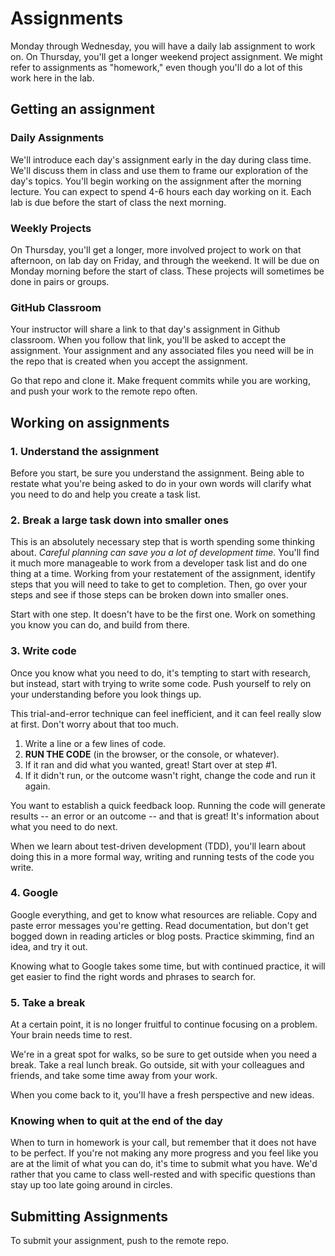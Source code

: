 # Assignments

Monday through Wednesday, you will have a daily lab assignment to work on. On Thursday, you'll get a longer weekend project assignment. We might refer to assignments as "homework," even though you'll do a lot of this work here in the lab.

## Getting an assignment

### Daily Assignments

We'll introduce each day's assignment early in the day during class time. We'll discuss them in class and use them to frame our exploration of the day's topics. You'll begin working on the assignment after the morning lecture. You can expect to spend 4-6 hours each day working on it. Each lab is due before the start of class the next morning.

### Weekly Projects

On Thursday, you'll get a longer, more involved project to work on that afternoon, on lab day on Friday, and through the weekend. It will be due on Monday morning before the start of class. These projects will sometimes be done in pairs or groups.

### GitHub Classroom

Your instructor will share a link to that day's assignment in Github classroom. When you follow that link, you'll be asked to accept the assignment. Your assignment and any associated files you need will be in the repo that is created when you accept the assignment.

Go that repo and clone it. Make frequent commits while you are working, and push your work to the remote repo often.

## Working on assignments

### 1. Understand the assignment

Before you start, be sure you understand the assignment. Being able to restate what you're being asked to do in your own words will clarify what you need to do and help you create a task list.

### 2. Break a large task down into smaller ones

This is an absolutely necessary step that is worth spending some thinking about. _Careful planning can save you a lot of development time._ You'll find it much more manageable to work from a developer task list and do one thing at a time. Working from your restatement of the assignment, identify steps that you will need to take to get to completion. Then, go over your steps and see if those steps can be broken down into smaller ones.

Start with one step. It doesn't have to be the first one. Work on something you know you can do, and build from there.

### 3. Write code

Once you know what you need to do, it's tempting to start with research, but instead, start with trying to write some code. Push yourself to rely on your understanding before you look things up.

This trial-and-error technique can feel inefficient, and it can feel really slow at first. Don't worry about that too much.

1. Write a line or a few lines of code.
2. **RUN THE CODE** (in the browser, or the console, or whatever).
3. If it ran and did what you wanted, great! Start over at step #1.
4. If it didn't run, or the outcome wasn't right, change the code and run it again.

You want to establish a quick feedback loop. Running the code will generate results -- an error or an outcome -- and that is great! It's information about what you need to do next.

When we learn about test-driven development (TDD), you'll learn about doing this in a more formal way, writing and running tests of the code you write.

### 4. Google

Google everything, and get to know what resources are reliable. Copy and paste error messages you're getting. Read documentation, but don't get bogged down in reading articles or blog posts. Practice skimming, find an idea, and try it out.

Knowing what to Google takes some time, but with continued practice, it will get easier to find the right words and phrases to search for.

### 5. Take a break

At a certain point, it is no longer fruitful to continue focusing on a problem. Your brain needs time to rest.

We're in a great spot for walks, so be sure to get outside when you need a break. Take a real lunch break. Go outside, sit with your colleagues and friends, and take some time away from your work.

When you come back to it, you'll have a fresh perspective and new ideas.

### Knowing when to quit at the end of the day

When to turn in homework is your call, but remember that it does not have to be perfect. If you're not making any more progress and you feel like you are at the limit of what you can do, it's time to submit what you have. We'd rather that you came to class well-rested and with specific questions than stay up too late going around in circles.

## Submitting Assignments

To submit your assignment, push to the remote repo.
